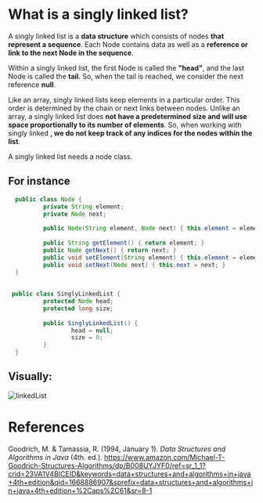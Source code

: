 # What is a singly linked list? 

A singly linked list is a **data structure** which consists of nodes **that represent a sequence**. Each Node contains data as well as a **reference or link to the next Node in the sequence**. 

Within a singly linked list, the first Node is called the **"head"**, and the last Node is called the **tail**. So, when the tail is 
reached, we consider the next reference **null**. 

Like an array, singly linked lists keep elements in a particular order. This order is determined by the chain or next links between nodes. Unlike an array, a singly linked list does **not have a predetermined size and will use space proportionally to its number of elements**. So, when 
working with singly linked **, we do not keep track of any indices for the nodes within the list**. 

A singly linked list needs a node class. 

## For instance 
```java 
  public class Node {
          private String element; 
          private Node next; 
  
          public Node(String element, Node next) { this.element = element; this.next = next; }
          
          public String getElement() { return element; }
          public Node getNext() { return next; }  
          public void setElement(String element) { this.element = element; }
          public void setNext(Node next) { this.next = next; }
  }
                             
                             
 public class SinglyLinkedList {
          protected Node head;
          protected long size;
          
          public SinglyLinkedList() {
                  head = null;
                  size = 0;
          }       
  }  
``` 

## Visually: 

![linkedList](https://user-images.githubusercontent.com/109105989/201410732-994627f1-3eec-4fb7-a746-9bfee84afe25.png)



# References 
Goodrich, M. & Tamassia, R. (1994, January 1). *Data Structures and Algorithms in Java* (4th. ed.). <https://www.amazon.com/Michael-T-Goodrich-Structures-Algorithms/dp/B008UYJYF0/ref=sr_1_1?crid=23VA1V4BICEID&keywords=data+structures+and+algorithms+in+java+4th+edition&qid=1668886907&sprefix=data+structures+and+algorithms+in+java+4th+edition+%2Caps%2C61&sr=8-1>

